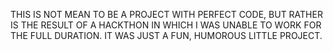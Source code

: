 THIS IS NOT MEAN TO BE A PROJECT WITH PERFECT CODE,
BUT RATHER IS THE RESULT OF A HACKTHON IN WHICH I 
WAS UNABLE TO WORK FOR THE FULL DURATION. IT WAS
JUST A FUN, HUMOROUS LITTLE PROJECT.